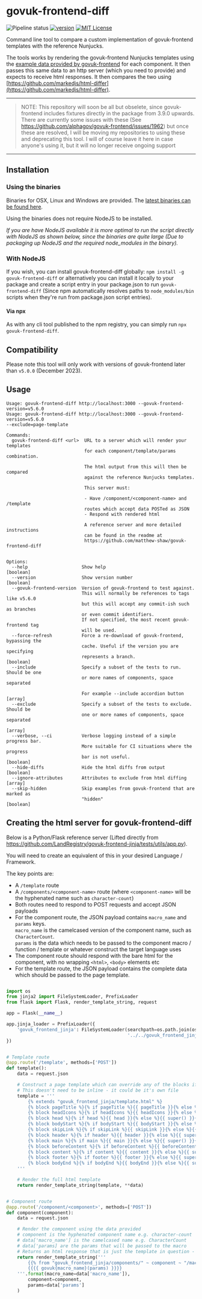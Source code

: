 # govuk-frontend-diff

![Pipeline status](https://github.com/matthew-shaw/govuk-frontend-diff/workflows/Pipeline/badge.svg)
[![version](https://img.shields.io/npm/v/govuk-frontend-diff.svg?style=flat-square)](https://www.npmjs.com/package/govuk-frontend-diff)
[![MIT License](https://img.shields.io/npm/l/govuk-frontend-diff.svg?style=flat-square)](https://github.com/matthew-shaw/govuk-frontend-diff/blob/main/LICENSE)

Command line tool to compare a custom implementation of govuk-frontend templates with the reference Nunjucks.

The tools works by rendering the govuk-frontend Nunjucks templates using the [example data provided by govuk-frontend](https://github.com/alphagov/govuk-frontend/blob/main/packages/govuk-frontend/src/govuk/components/button/button.yaml) for each component. It then passes this same data to an http server (which you need to provide) and expects to receive html responses. It then compares the two using [https://github.com/markedjs/html-differ](https://github.com/markedjs/html-differ).

---

> NOTE: This repository will soon be all but obselete, since govuk-frontend includes fixtures directly in the package from 3.9.0 upwards. There are currently some issues with these (See https://github.com/alphagov/govuk-frontend/issues/1962) but once these are resolved, I will be moving my repositories to using these and deprecating this tool. I will of course leave it here in case anyone's using it, but it will no longer receive ongoing support

---

## Installation

### Using the binaries

Binaries for OSX, Linux and Windows are provided. The [latest binaries can be found here](https://github.com/matthew-shaw/govuk-frontend-diff/releases/latest).

Using the binaries does not require NodeJS to be installed.

_If you are have NodeJS available it is more optimal to run the script directly with NodeJS as shown below, since the binaries are quite large (Due to packaging up NodeJS and the required node_modules in the binary)._

### With NodeJS

If you wish, you can install govuk-frontend-diff globally: `npm install -g govuk-frontend-diff` or alternatively you can install it locally to your package and create a script entry in your package.json to run `govuk-frontend-diff` (Since npm automatically resolves paths to `node_modules/bin` scripts when they're run from package.json script entries).

#### Via npx

As with any cli tool published to the npm registry, you can simply run `npx govuk-frontend-diff`.

## Compatibility

Please note this tool will only work with versions of govuk-frontend later than `v5.0.0` (December 2023).

## Usage

```
Usage: govuk-frontend-diff http://localhost:3000 --govuk-frontend-version=v5.6.0
Usage: govuk-frontend-diff http://localhost:3000 --govuk-frontend-version=v5.6.0
--exclude=page-template

Commands:
  govuk-frontend-diff <url>  URL to a server which will render your templates
                             for each component/template/params combination.

                             The html output from this will then be compared
                             against the reference Nunjucks templates.

                             This server must:

                             - Have /component/<component-name> and /template
                             routes which accept data POSTed as JSON
                             - Respond with rendered html

                             A reference server and more detailed instructions
                             can be found in the readme at
                             https://github.com/matthew-shaw/govuk-frontend-diff


Options:
  --help                    Show help                                  [boolean]
  --version                 Show version number                        [boolean]
  --govuk-frontend-version  Version of govuk-frontend to test against.
                            This will normally be references to tags like v5.6.0
                            but this will accept any commit-ish such as branches
                            or even commit identifiers.
                            If not specified, the most recent govuk-frontend tag
                            will be used.
  --force-refresh           Force a re-download of govuk-frontend, bypassing the
                            cache. Useful if the version you are specifying
                            represents a branch.                       [boolean]
  --include                 Specify a subset of the tests to run. Should be one
                            or more names of components, space separated

                            For example --include accordion button       [array]
  --exclude                 Specify a subset of the tests to exclude. Should be
                            one or more names of components, space separated
                                                                         [array]
  --verbose, --ci           Verbose logging instead of a simple progress bar.
                            More suitable for CI situations where the progress
                            bar is not useful.                         [boolean]
  --hide-diffs              Hide the html diffs from output            [boolean]
  --ignore-attributes       Attributes to exclude from html diffing      [array]
  --skip-hidden             Skip examples from govuk-frontend that are marked as
                            "hidden"                                   [boolean]
```

## Creating the html server for govuk-frontend-diff

Below is a Python/Flask reference server (Lifted directly from https://github.com/LandRegistry/govuk-frontend-jinja/tests/utils/app.py).

You will need to create an equivalent of this in your desired Language / Framework.

The key points are:

- A `/template` route
- A `/components/<component-name>` route (where `<component-name>` will be the hyphenated name such as `character-count`)
- Both routes need to respond to POST requests and accept JSON payloads
- For the component route, the JSON payload contains `macro_name` and `params` keys.  
  `macro_name` is the camelcased version of the component name, such as `CharacterCount`.  
  `params` is the data which needs to be passed to the component macro / function / template or whatever construct the target language uses
- The component route should respond with the bare html for the component, with no wrapping `<html>`, `<body>` elements etc
- For the template route, the JSON payload contains the complete data which should be passed to the page template.

```python

import os
from jinja2 import FileSystemLoader, PrefixLoader
from flask import Flask, render_template_string, request

app = Flask(__name__)

app.jinja_loader = PrefixLoader({
    'govuk_frontend_jinja': FileSystemLoader(searchpath=os.path.join(os.path.dirname(__file__),
                                             '../../govuk_frontend_jinja/templates'))
})


# Template route
@app.route('/template', methods=['POST'])
def template():
    data = request.json

    # Construct a page template which can override any of the blocks if they are specified
    # This doesn't need to be inline - it could be it's own file
    template = '''
        {% extends "govuk_frontend_jinja/template.html" %}
        {% block pageTitle %}{% if pageTitle %}{{ pageTitle }}{% else %}{{ super() }}{% endif %}{% endblock %}
        {% block headIcons %}{% if headIcons %}{{ headIcons }}{% else %}{{ super() }}{% endif %}{% endblock %}
        {% block head %}{% if head %}{{ head }}{% else %}{{ super() }}{% endif %}{% endblock %}
        {% block bodyStart %}{% if bodyStart %}{{ bodyStart }}{% else %}{{ super() }}{% endif %}{% endblock %}
        {% block skipLink %}{% if skipLink %}{{ skipLink }}{% else %}{{ super() }}{% endif %}{% endblock %}
        {% block header %}{% if header %}{{ header }}{% else %}{{ super() }}{% endif %}{% endblock %}
        {% block main %}{% if main %}{{ main }}{% else %}{{ super() }}{% endif %}{% endblock %}
        {% block beforeContent %}{% if beforeContent %}{{ beforeContent }}{% else %}{{ super() }}{% endif %}{% endblock %} # noqa: E501
        {% block content %}{% if content %}{{ content }}{% else %}{{ super() }}{% endif %}{% endblock %}
        {% block footer %}{% if footer %}{{ footer }}{% else %}{{ super() }}{% endif %}{% endblock %}
        {% block bodyEnd %}{% if bodyEnd %}{{ bodyEnd }}{% else %}{{ super() }}{% endif %}{% endblock %}
    '''

    # Render the full html template
    return render_template_string(template, **data)


# Component route
@app.route('/component/<component>', methods=['POST'])
def component(component):
    data = request.json

    # Render the component using the data provided
    # component is the hyphenated component name e.g. character-count
    # data['macro_name'] is the camelcased name e.g. CharacterCount
    # data['params] are the params that will be passed to the macro
    # Returns an html response that is just the template in question - no wrapping <html>, <body> elements etc
    return render_template_string('''
        {{% from "govuk_frontend_jinja/components/" ~ component ~ "/macro.html" import govuk{macro_name} %}}
        {{{{ govuk{macro_name}(params) }}}}
    '''.format(macro_name=data['macro_name']),
        component=component,
        params=data['params']
    )

```
